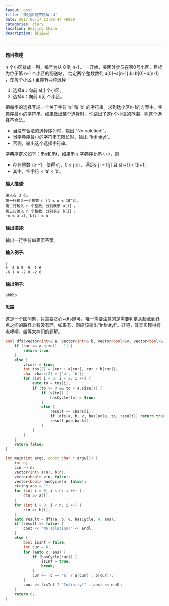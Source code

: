 ```yaml
---
layout: post
title: "美团资格赛题解：4"
date: 2017-06-17 13:09:47 +0800
categories: diary
location: Beijing China
description: 暂无描述
---
```

---



#### 题目描述

n 个小区排成一列，编号为从 0 到 n-1 。一开始，美团外卖员在第0号小区，目标为位于第 n-1 个小区的配送站。
给定两个整数数列 a[0]~a[n-1] 和 b[0]~b[n-1] ，在每个小区 i 里你有两种选择：

1. 选择a：向前 a[i] 个小区。
2. 选择b：向前 b[i] 个小区。

把每步的选择写成一个关于字符 ‘a’ 和 ‘b’ 的字符串。求到达小区n-1的方案中，字典序最小的字符串。如果做出某个选择时，你跳出了这n个小区的范围，则这个选择不合法。 

* 当没有合法的选择序列时，输出 “No solution!”。
* 当字典序最小的字符串无限长时，输出 “Infinity!”。
* 否则，输出这个选择字符串。

字典序定义如下：串s和串t，如果串 s 字典序比串 t 小，则

* 存在整数 i ≥ -1，使得∀j，0 ≤ j ≤ i，满足s[j] = t[j] 且 s[i+1] < t[i+1]。
* 其中，空字符 < ‘a’ < ‘b’。

#### **输入描述:**

```
输入有 3 行。
第一行输入一个整数 n (1 ≤ n ≤ 10^5)。
第二行输入 n 个整数，分别表示 a[i] 。
第三行输入 n 个整数，分别表示 b[i] 。
−n ≤ a[i], b[i] ≤ n
```

#### **输出描述:**

输出一行字符串表示答案。

#### **输入例子:**

```
7
5 -3 6 5 -5 -1 6
-6 1 4 -2 0 -2 0
```

#### **输出例子:**

````
abbbb
````

#### 思路

这是一个图问题，只需要贪心+dfs即可，唯一需要注意的是需要判定从起点到终点之间的路径上有没有环，如果有，则应该输出“Infinity!”。好吧，其实实现得有点啰嗦，坐等大神们的题解。

```c++
bool dfs(vector<int>& a, vector<int>& b, vector<bool>&v, vector<bool>& hasCycle, int cur, string& result) {
    if (cur == a.size() - 1) {
        return true;
    }
    else {
        v[cur] = true;
        int tos[2] = {cur + a[cur], cur + b[cur]};
        char chars[2] = {'a', 'b'};
        for (int i = 0; i < 2; i ++) {
            auto to = tos[i];
            if (to >= 0 && to < a.size()) {
                if (v[to]) {
                    hasCycle[to] = true;
                }
                else {
                    result += chars[i];
                    if (dfs(a, b, v, hasCycle, to, result)) return true;
                    result.pop_back();
                }
            }
        }
    }
    return false;
}

int main(int argc, const char * argv[]) {
    int n;
    cin >> n;
    vector<int> a(n), b(n);
    vector<bool> v(n, false);
    vector<bool> hasCycle(n, false);
    string ans = "";
    for (int i = 0; i < n; i ++) {
        cin >> a[i];
    }
    for (int i = 0; i < n; i ++) {
        cin >> b[i];
    }
    auto result = dfs(a, b, v, hasCycle, 0, ans);
    if (result == false) {
        cout << "No solution!" << endl;
    }
    else {
        bool isInf = false;
        int cur = 0;
        for (auto c: ans) {
            if (hasCycle[cur]) {
                isInf = true;
                break;
            }
            cur += (c == 'a' ? a[cur] : b[cur]);
        }
        cout << (isInf ? "Infinity!" : ans) << endl;
    }
    return 0;
}
```

